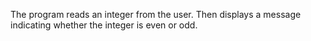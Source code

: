 The program reads an integer from the user. Then displays
a message indicating whether the integer is even or odd.
